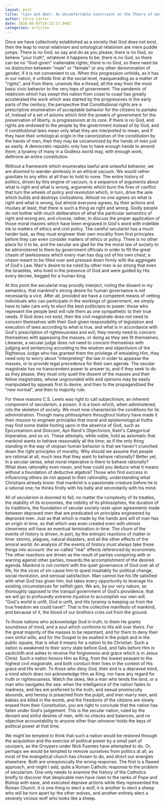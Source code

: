 ```yaml
---
layout: post
title: "Cain and Abel: An Uncomfortable Constraint on the Theory of Government"
author: Chris Carter
date: 2020-05-07T14:15:17.949Z
categories: articles
---
```

Once we have collectively established as a society that God does not exist, then the leap to moral relativism and ontological relativism are mere puddle jumps. There is no God, so say and do as you please; there is no God, so believe "your truth", whatever it happens to be; there is no God, so there can be no "God-given" inalienable rights; there is no God, so there need be no distinction between "male" or "female" or any other denomination of gender, if it is not convenient to us. When this progression unfolds, as it has in our nation, it unfolds first at the social level, masquerading as a matter of "rights", and from there, unwinds like a thread, all the way from the most basic civic behavior to the very tops of government. The pandemic of relativism which has swept this nation from coast to coast has greatly accelerated the work which was started by the progressives in the early parts of the century; the perspective that Constitutional rights are a prescriptive enumeration of acceptable behavior for the citizens to partake of, instead of a set of axioms which limit the powers of government for the preservation of liberty, is progressivism at its core. If there is no God, and rights are endowed to the people by the government instead of by God, and if constitutional laws mean only what they are interpreted to mean, and if they have their ontological origin in the canonization of the constitution by the hands of men, then they may be uncanonized by the hands of men just as easily. A democratic republic only has to have enough hands to amend them; a tyranny of many in a Godless world may, with enough work, dethrone an entire constitution. 

Without a framework which enumerates lawful and unlawful behavior, we are doomed to wander aimlessly in an ethical vacuum. We would rather gravitate to any ethic at all than to hold to none. The entire history of politics, driven by this engine of vacuum, is a sequence of arguments about what is right and what is wrong, arguments which burn the fires of conflict that turn the wheels of policy and revolution which, in turn, drive the axle which builds and destroys civilizations. Almost no one agrees on what is right and what is wrong, but almost everyone agrees, by their actions and imulses at least, that there is such a thing as right and wrong. Godly people do not bother with much deliberation of what the particular semantics of right and wrong are, and choose, rather, to discuss the proper application of those moral maxims which have been engraved in God's word with indelible ink to matters of ethics and civil policy. The careful secularist has a much harder task, as they must engineer their own morality from first principles before they can even consider matters of ethics or policy. There is no other place for it to lie, and the secular are glad for the the moral law of society to be administered to them by government officials in order to fill the great chasm of lawlessness which every man has dug out of his own chest; a chasm meant to be filled over and pressed down firmly with the aggregate of God's Law. Man's desire to be ruled by other men is so strong that even the Israelites, who lived in the presence of God and were guided by His every decree, begged for a human king. 

At this point the secularist may proudly interject, noting the dissent in my semantics, that mankind's strong desire for human governance is not necessarily a vice. After all, provided we have a competent means of vetting individuals who can participate in the workings of government, we simply have to take care only to elect the best politicians to power: those who represent the people best will rule them as one sympathetic to their true needs. If God does not exist, then the civil magistrate does not need to concern themselves with their God-given responsibility of legislation and execution of laws according to what is true, and what is in accordance with God's prescription of righteousness and evil; they merely need to concern themselves with appeasing the masses, or doing as they see fit themselves. Likewise, a secular judge does not need to concern themselves with judging and sentencing according to the wisdom and objectivism of the Righteous Judge who has granted them the privilege of emulating Him, they need only to worry about "interpreting" the law in order to appease the masses, or to provide legal precedence for their own agenda. The secular magistrate has no transcendent power to answer to, and if they seek to do as they please, they must only quell the dissent of the masses and their fellow magistrates, whose ungrounded wills and opinions may be easily manipulated by appeals first to desire, and then to the propagandized the "new normal", and then to majority rule.

For these reasons C.S. Lewis was right to call subjectivism, an inherent component of secularism, a poison. It is a toxin which, when administered, rots the skeleton of society. We must now characterize the conditions for its administration. Though many philosophers throughout history have made it their mission to engineer principles that moral and epistemological truths may find some stable footing upon in the absence of God, such as Epicureanism and Stoicism, Ayn Rand's Objectivism, Kant's Categorical Imperative, and so on. These attempts, while noble, hold as axiomatic that mankind wants to behave reasonably all the time; as if the only thing standing in the way of utopian human behavior is that we haven't crunched down the right principles of morality. Why should we assume that people are rational at all, much less that they want to behave rationally? Better yet, in a secular sense, what moral imperative is there to behave rationally? What does rationality even mean, and how could you deduce what it means without a foundation of deductive algebra? Those who find success in influencing others do not appeal to their rationality, understanding what Christians already know: that mankind is a passionate creature before he is a rational one; he thinks firstly with his belly and secondarily with his mind. 

All of secularism is doomed to fail; no matter the complexity of its treaties, the stability of its economies, the nobility of its philosophies, the duration of its traditions, the foundation of secular society rests upon agreements made between depraved men that are predicated on principles engineered by depraved men. Just as that which is made by the hands and will of man has an origin in time, so that which was even created even with utmost cleverness will have an eventual termination in time. The churn of the events of history is driven, in part, by the entropic reactions of matter in time: storms, plagues, natural disasters, and all the other effects of the amoral world. An analysis of the events of history must always take these things into account: the so-called "real" effects referenced by economists. The other reactions are driven as the result of parties conspiring with or warring against other parties, towards the accomplishment of the desired agenda. Mankind is not content with the quiet governance of God over all of life, for the vices of sin cause him to quest insatiably for political change, social revolution, and sensual satisfaction. Man cannot live his life satisfied with what God has given him, but takes every opportunity to leverage his existing circumstances for selfish gain. We are, by our very nature, so thoroughly opposed to the tranquil government of God's providence, that we will go to profoundly extreme injustice to accomplish our own will. "God's world is unfit, God is unfit, and His tyranny is keeping us from the true freedom we could have!". That is the collective manifesto of mankind, and because of it, the blood of our brothers cries out from the ground. 

To those nations who acknowledge God in truth, to them He grants soundness of mind, and a soul which conforms to His will over theirs. For the great majority of the masses to be repentant, and for them to deny their own sinful wills, and for the Gospel to be exalted in the pulpit and in the public square, that is what it means for a nation to be Christian. Such a nation is awakened to their sorry state before God, and falls before Him in sackcloth and ashes to receive the forgiveness and grace which is in Jesus Christ. Such a nation honors Him as King, from the lowest peasant to the highest civil magistrate, and both conduct their lives in the context of His grace and His wrath. To those who deny God, their end is a depraved mind, a mind which does not acknowledge Him as King, nor have any regard for truth or righteousness. Watch the skies, like a man who tends the land, or a man who navigates the sea: when the intelligence of the nation fades to madness, and lies are preferred to the truth, and sexual promiscuity abounds, and heresy is preached from the pulpit, and men marry men, and babies are killed in the womb, and the freedoms of the citizens are slowly erased from their Constitution, you are right to conclude that the nation has fallen under God's judgement. This is the secular nation, ruled by the deviant and sinful desires of men, with no checks and balances, and no objective accountability to anyone other than whoever holds the keys of political power at that time. 

We might be tempted to think that such a nation would be restored through the acquisition and the exercise of political power by a small part of usurpers, as the Groypers under Nick Fuentes have attempted to do. Or, perhaps we would be tempted to remove ourselves from politics at all, as most of the evangelical church has chosen to do, and direct our energies elsewhere. Both are unequivocally the wrong response. The first is a flawed approach, and might I add, quite a Roman Catholic response to the problem of secularism. One only needs to examine the history of the Catholics breifly to discover that despicable men have risen to the ranks of Pope and Bishop with ease, and executed deprave actions while they represented the Roman Church. It is one thing to elect a wolf, it is another to elect a sheep who will be torn apart by the other wolves, and another entirely elect a severely vicious wolf who looks like a sheep.